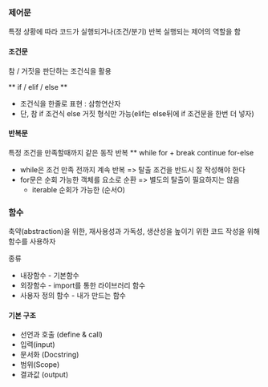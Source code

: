 ### 제어문
특정 상황에 따라 코드가 실행되거나(조건/분기) 반복 실행되는 제어의 역할을 함
#### 조건문 
참 / 거짓을 판단하는 조건식을 활용

** if / elif / else **

* 조건식을 한줄로 표현 : 삼항연산자
* 단, 참 if 조건식 else 거짓 형식만 가능(elif는 else뒤에 if 조건문을 한번 더 넣자)
 
#### 반복문
특정 조건을 만족할때까지 같은 동작 반복
** while for + break continue for-else

* while은 조건 만족 전까지 계속 반복 => 탈출 조건을 반드시 잘 작성해야 한다
* for문은 순회 가능한 객체를 요소로 순환 => 별도의 탈출이 필요하지는 않음
    * iterable 순회가 가능한 (순서O)

### 함수
축약(abstraction)을 위한, 재사용성과 가독성, 생산성을 높이기 위한 코드 작성을 위해 함수를 사용하자

종류
+ 내장함수 - 기본함수
+ 외장함수 - import를 통한 라이브러리 함수
+ 사용자 정의 함수 - 내가 만드는 함수

#### 기본 구조
* 선언과 호출 (define & call)
* 입력(input)
* 문서화 (Docstring)
* 범위(Scope)
* 결과값 (output)

